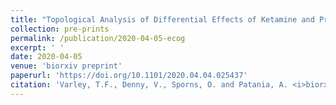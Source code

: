 ```yaml
---
title: "Topological Analysis of Differential Effects of Ketamine and Propofol Anesthesia on Brain Dynamics."
collection: pre-prints
permalink: /publication/2020-04-05-ecog
excerpt: ' '
date: 2020-04-05
venue: 'biorxiv preprint'
paperurl: 'https://doi.org/10.1101/2020.04.04.025437'
citation: 'Varley, T.F., Denny, V., Sporns, O. and Patania, A. <i>biorxiv preprint</i>. (2020)'
---
```

